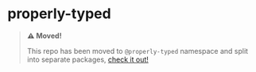 # properly-typed
> **⚠ Moved!**
>
> This repo has been moved to `@properly-typed` namespace and split into separate packages, [check it out!](https://github.com/propery-typed)

